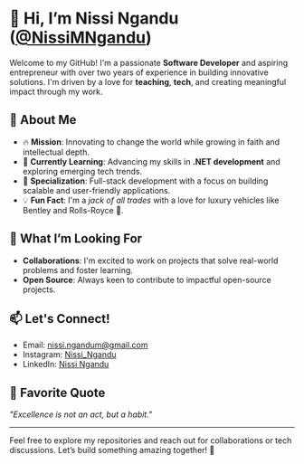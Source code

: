 # 👋 Hi, I’m Nissi Ngandu ([@NissiMNgandu](https://github.com/NissiMNgandu))  

Welcome to my GitHub! I'm a passionate **Software Developer** and aspiring entrepreneur with over two years of experience in building innovative solutions. I'm driven by a love for **teaching**, **tech**, and creating meaningful impact through my work.  

## 👀 About Me  
- 🔥 **Mission**: Innovating to change the world while growing in faith and intellectual depth.  
- 🌱 **Currently Learning**: Advancing my skills in **.NET development** and exploring emerging tech trends.  
- 💼 **Specialization**: Full-stack development with a focus on building scalable and user-friendly applications.  
- 💡 **Fun Fact**: I'm a *jack of all trades* with a love for luxury vehicles like Bentley and Rolls-Royce 🚗.  

## 💞️ What I’m Looking For  
- **Collaborations**: I'm excited to work on projects that solve real-world problems and foster learning.  
- **Open Source**: Always keen to contribute to impactful open-source projects.  

## 📫 Let's Connect!  
- Email: [nissi.ngandum@gmail.com](mailto:nissi.ngandum@gmail.com)  
- Instagram: [Nissi_Ngandu](https://www.instagram.com/nissi_ngandu)  
- LinkedIn: [Nissi Ngandu](www.linkedin.com/in/nissi-ngandu)

## 🌟 Favorite Quote  
_"Excellence is not an act, but a habit."_  

---

Feel free to explore my repositories and reach out for collaborations or tech discussions. Let’s build something amazing together! 🚀  


<!---
NissiMNgandu/NissiMNgandu is a ✨ special ✨ repository because its `README.md` (this file) appears on your GitHub profile.
You can click the Preview link to take a look at your changes.
--->
